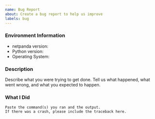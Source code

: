 ```yaml
---
name: Bug Report
about: Create a bug report to help us improve
labels: bug
---
```


<!-- Please search existing issues to avoid creating duplicates. -->

### Environment Information

-   netpanda version:
-   Python version:
-   Operating System:

### Description

Describe what you were trying to get done.
Tell us what happened, what went wrong, and what you expected to happen.

### What I Did

```
Paste the command(s) you ran and the output.
If there was a crash, please include the traceback here.
```
